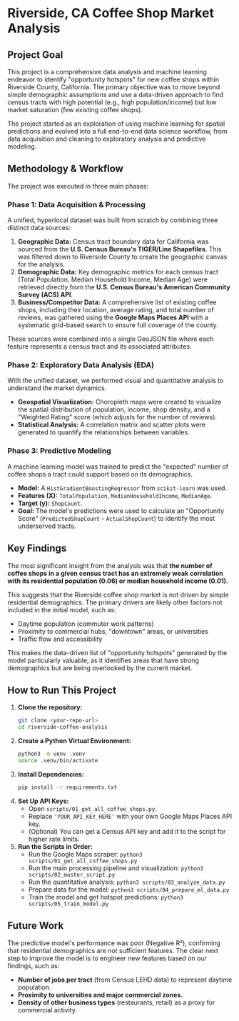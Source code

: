 # Riverside, CA Coffee Shop Market Analysis

## Project Goal

This project is a comprehensive data analysis and machine learning endeavor to identify "opportunity hotspots" for new coffee shops within Riverside County, California. The primary objective was to move beyond simple demographic assumptions and use a data-driven approach to find census tracts with high potential (e.g., high population/income) but low market saturation (few existing coffee shops).

The project started as an exploration of using machine learning for spatial predictions and evolved into a full end-to-end data science workflow, from data acquisition and cleaning to exploratory analysis and predictive modeling.

## Methodology & Workflow

The project was executed in three main phases:

### Phase 1: Data Acquisition & Processing

A unified, hyperlocal dataset was built from scratch by combining three distinct data sources:

1.  **Geographic Data:** Census tract boundary data for California was sourced from the **U.S. Census Bureau's TIGER/Line Shapefiles**. This was filtered down to Riverside County to create the geographic canvas for the analysis.
2.  **Demographic Data:** Key demographic metrics for each census tract (Total Population, Median Household Income, Median Age) were retrieved directly from the **U.S. Census Bureau's American Community Survey (ACS) API**.
3.  **Business/Competitor Data:** A comprehensive list of existing coffee shops, including their location, average rating, and total number of reviews, was gathered using the **Google Maps Places API** with a systematic grid-based search to ensure full coverage of the county.

These sources were combined into a single GeoJSON file where each feature represents a census tract and its associated attributes.

### Phase 2: Exploratory Data Analysis (EDA)

With the unified dataset, we performed visual and quantitative analysis to understand the market dynamics.

* **Geospatial Visualization:** Choropleth maps were created to visualize the spatial distribution of population, income, shop density, and a "Weighted Rating" score (which adjusts for the number of reviews).
* **Statistical Analysis:** A correlation matrix and scatter plots were generated to quantify the relationships between variables.

### Phase 3: Predictive Modeling

A machine learning model was trained to predict the "expected" number of coffee shops a tract could support based on its demographics.

* **Model:** A `HistGradientBoostingRegressor` from `scikit-learn` was used.
* **Features (X):** `TotalPopulation`, `MedianHouseholdIncome`, `MedianAge`.
* **Target (y):** `ShopCount`.
* **Goal:** The model's predictions were used to calculate an "Opportunity Score" (`PredictedShopCount` - `ActualShopCount`) to identify the most underserved tracts.

## Key Findings

The most significant insight from the analysis was that **the number of coffee shops in a given census tract has an extremely weak correlation with its residential population (0.06) or median household income (0.01).**

This suggests that the Riverside coffee shop market is not driven by simple residential demographics. The primary drivers are likely other factors not included in the initial model, such as:

* Daytime population (commuter work patterns)
* Proximity to commercial hubs, "downtown" areas, or universities
* Traffic flow and accessibility

This makes the data-driven list of "opportunity hotspots" generated by the model particularly valuable, as it identifies areas that have strong demographics but are being overlooked by the current market.

## How to Run This Project

1.  **Clone the repository:**
    ```bash
    git clone <your-repo-url>
    cd riverside-coffee-analysis
    ```
2.  **Create a Python Virtual Environment:**
    ```bash
    python3 -m venv .venv
    source .venv/bin/activate
    ```
3.  **Install Dependencies:**
    ```bash
    pip install -r requirements.txt
    ```
4.  **Set Up API Keys:**
    * Open `scripts/01_get_all_coffee_shops.py`.
    * Replace `'YOUR_API_KEY_HERE'` with your own Google Maps Places API key.
    * (Optional) You can get a Census API key and add it to the script for higher rate limits.
5.  **Run the Scripts in Order:**
    * Run the Google Maps scraper: `python3 scripts/01_get_all_coffee_shops.py`
    * Run the main processing pipeline and visualization: `python3 scripts/02_master_script.py`
    * Run the quantitative analysis: `python3 scripts/03_analyze_data.py`
    * Prepare data for the model: `python3 scripts/04_prepare_ml_data.py`
    * Train the model and get hotspot predictions: `python3 scripts/05_train_model.py`

## Future Work

The predictive model's performance was poor (Negative R²), confirming that residential demographics are not sufficient features. The clear next step to improve the model is to engineer new features based on our findings, such as:
* **Number of jobs per tract** (from Census LEHD data) to represent daytime population.
* **Proximity to universities and major commercial zones.**
* **Density of other business types** (restaurants, retail) as a proxy for commercial activity.
